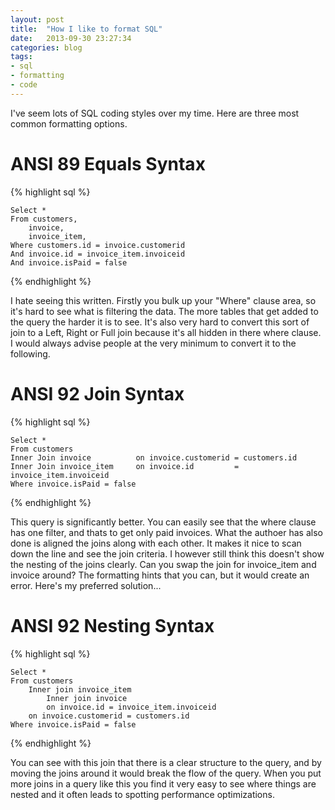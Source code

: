 ```yaml
---
layout: post
title:  "How I like to format SQL"
date:   2013-09-30 23:27:34
categories: blog
tags: 
- sql
- formatting
- code
---
```


I've seem lots of SQL coding styles over my time. Here are three most common formatting options.

ANSI 89 Equals Syntax
=====================

{% highlight sql %}

    Select *
    From customers,
        invoice,
        invoice_item,
    Where customers.id = invoice.customerid
    And invoice.id = invoice_item.invoiceid
    And invoice.isPaid = false

{% endhighlight %}

I hate seeing this written. <!--break-->Firstly you bulk up your "Where" clause area, so it's hard to see what is filtering the data. The more tables that get added to the query the harder it is to see. It's also very hard to convert this sort of join to a Left, Right or Full join because it's all hidden in there where clause. I would always advise people at the very minimum to convert it to the following.

ANSI 92 Join Syntax
===================

{% highlight sql %}

    Select *
    From customers
    Inner Join invoice          on invoice.customerid = customers.id 
    Inner Join invoice_item     on invoice.id         = invoice_item.invoiceid 
    Where invoice.isPaid = false 

{% endhighlight %}

This query is significantly better. You can easily see that the where clause has one filter, and thats to get only paid invoices. What the authoer has also done is aligned the joins along with each other. It makes it nice to scan down the line and see the join criteria. I however still think this doesn't show the nesting of the joins clearly. Can you swap the join for invoice_item and invoice around? The formatting hints that you can, but it would create an error. Here's my preferred solution...

ANSI 92 Nesting Syntax
======================

{% highlight sql %}

    Select *
    From customers
        Inner join invoice_item
            Inner join invoice
            on invoice.id = invoice_item.invoiceid 
        on invoice.customerid = customers.id 
    Where invoice.isPaid = false 
        
{% endhighlight %}

You can see with this join that there is a clear structure to the query, and by moving the joins around it would break the flow of the query. When you put more joins in a query like this you find it very easy to see where things are nested and it often leads to spotting performance optimizations.
